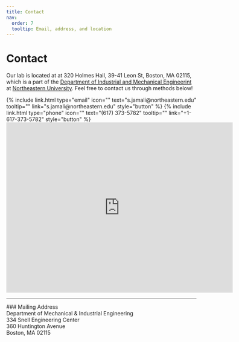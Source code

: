 ```yaml
---
title: Contact
nav:
  order: 7
  tooltip: Email, address, and location
---
```


# <i class="fas fa-envelope"></i>Contact

Our lab is located at at 320 Holmes Hall, 39-41 Leon St, Boston, MA 02115, which is a part of the [Department of Industrial and Mechanical Engineerint](https://mie.northeastern.edu/) at [Northeastern University](https://www.northeastern.edu/). Feel free to contact us through methods below!


<div class="center">
  {% include link.html type="email" icon="" text="s.jamali@northeastern.edu" tooltip="" link="s.jamali@northeastern.edu" style="button" %}
  {% include link.html type="phone" icon="" text="(617) 373-5782" tooltip="" link="+1-617-373-5782" style="button" %}
</div>

<iframe src="https://www.google.com/maps/embed?pb=!1m14!1m8!1m3!1d11796.7889016225!2d-71.0888045!3d42.3383183!3m2!1i1024!2i768!4f13.1!3m3!1m2!1s0x89e37b0352a3a557%3A0x975048d4de23c0f1!2sSnell%20Engineering%20Center!5e0!3m2!1sen!2sus!4v1707423898392!5m2!1sen!2sus" width="600" height="450" style="border:0;" allowfullscreen="" loading="lazy" referrerpolicy="no-referrer-when-downgrade"></iframe>

<hr>
### <i class="fas fa-mail-bulk"></i>Mailing Address

<div style="text-align: left;">
Department of Mechanical & Industrial Engineering<br>
334 Snell Engineering Center<br>
360 Huntington Avenue<br>
Boston, MA 02115
</div>

<!-- <iframe width="560" height="315" src="https://www.youtube.com/embed/slaH45F37-k" title="YouTube video player" frameborder="0" allow="accelerometer; autoplay; clipboard-write; encrypted-media; gyroscope; picture-in-picture" allowfullscreen></iframe> -->


<!-- Lab logos and were designed by [Julia Saltzman](https://quantmarineecolab.github.io/members/julia-saltzman.html). -->

